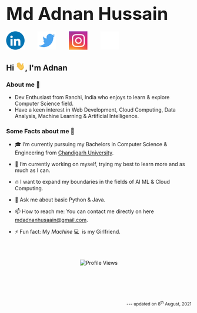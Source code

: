 <!-- **mdadnanhusaain/mdadnanhusaain** is a ✨ _special_ ✨ repository because its `README.md` (this file) appears on your GitHub profile. -->
# __<font size="10">Md Adnan Hussain</font>__

<a href="https://www.linkedin.com/in/mdadnanhusaain/"><img src="Assets/LinkedIn.gif" width="50px"></a>
&nbsp;&nbsp;&nbsp;&nbsp;&nbsp;&nbsp;&nbsp;
<a href="https://twitter.com/mdadnanhusaain"><img src="Assets/Twitter.gif" width="50px"></a>
&nbsp;&nbsp;&nbsp;&nbsp;&nbsp;&nbsp;&nbsp;
<a href="https://instagram.com/mdadnanhusaain"><img src="Assets/Instagram.gif" width="50px"></a>
&nbsp;&nbsp;&nbsp;&nbsp;&nbsp;&nbsp;&nbsp;
<a href="mailto:mdadnanhusaain@gmail.com"><img src="Assets/Email.gif" width="50px"></a> 


## __Hi <img src="Assets/Hi.gif" width="25px">, I'm Adnan__
### __About me 🚀__ 

<ul>
    <li>Dev Enthusiast from Ranchi, India who enjoys to learn & explore Computer Science field. </li>
    <li>Have a keen interest in Web Development, Cloud Computing, Data Analysis, Machine Learning & Artificial Intelligence. </li>
</ul>


### __Some Facts about me 🌟__

- 🎓 I’m currently pursuing my Bachelors in Computer Science & Engineering from <a href="https://www.cuchd.in">Chandigarh University</a>.

- 🔭 I’m currently working on myself, trying my best to learn more and as much as I can.

- 🔥 I want to expand my boundaries in the fields of AI ML & Cloud Computing.

- 💬 Ask me about basic Python & Java.

- 📫 How to reach me: You can contact me directly on here [mdadnanhusaain@gmail.com](mailto:mdadnanhusaain@gmail.com).

- ⚡ Fun fact: My *Machine* 💻 &nbsp;is my Girlfriend.

<br /><br />

<p align="center"> <img src="https://komarev.com/ghpvc/?username=mdadnanhusaain&label=Views&color=blue&style=plastic" alt="Profile Views" /> </p>
<br /><br /><br /><br />
<sub><p align="right"> --- updated on 8<sup>th</sup> August, 2021 </p></sub>
